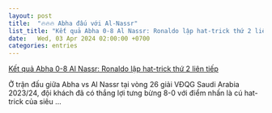 ```yaml
---
layout: post
title:  "🔥🔥🔥 Abha đấu với Al-Nassr"
list_title: "Kết quả Abha 0-8 Al Nassr: Ronaldo lập hat-trick thứ 2 liên tiếp"
date:   Wed, 03 Apr 2024 02:00:00 +0700
categories: entries
---
```

[Kết quả Abha 0-8 Al Nassr: Ronaldo lập hat-trick thứ 2 liên tiếp](https://bongdaplus.vn/bong-da-the-gioi/ket-qua-abha-vs-al-nassr-ronaldo-lap-hat-trick-thu-2-lien-tiep-4269892404.html)

Ở trận đấu giữa Abha vs Al Nassr tại vòng 26 giải VĐQG Saudi Arabia 2023/24, đội khách đã có thắng lợi tưng bừng 8-0 với điểm nhấn là cú hat-trick của siêu&nbsp;...

